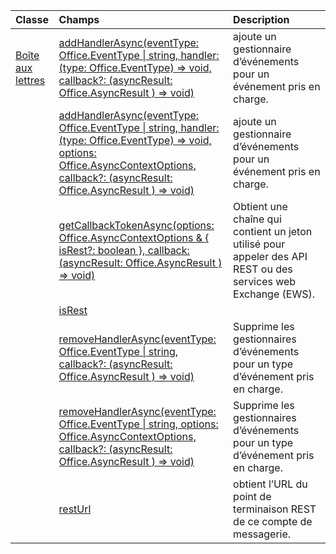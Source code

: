 | Classe | Champs | Description |
|:---|:---|:---|
|[Boîte aux lettres](/javascript/api/outlook/outlook.mailbox)|[addHandlerAsync(eventType: Office.EventType \| string, handler: (type: Office.EventType) => void, callback?: (asyncResult: Office.AsyncResult <void> ) => void)](/javascript/api/outlook/outlook.mailbox#addhandlerasync-eventtype--handler--type-)|ajoute un gestionnaire d’événements pour un événement pris en charge.|
||[addHandlerAsync(eventType: Office.EventType \| string, handler: (type: Office.EventType) => void, options: Office.AsyncContextOptions, callback?: (asyncResult: Office.AsyncResult <void> ) => void)](/javascript/api/outlook/outlook.mailbox#addhandlerasync-eventtype--handler--type-)|ajoute un gestionnaire d’événements pour un événement pris en charge.|
||[getCallbackTokenAsync(options: Office.AsyncContextOptions & { isRest?: boolean }, callback: (asyncResult: Office.AsyncResult <string> ) => void)](/javascript/api/outlook/outlook.mailbox#getcallbacktokenasync-options--isrest--callback--asyncresult-)|Obtient une chaîne qui contient un jeton utilisé pour appeler des API REST ou des services web Exchange (EWS).|
||[isRest](/javascript/api/outlook/outlook.mailbox#isrest)||
||[removeHandlerAsync(eventType: Office.EventType \| string, callback?: (asyncResult: Office.AsyncResult <void> ) => void)](/javascript/api/outlook/outlook.mailbox#removehandlerasync-eventtype--callback--asyncresult-)|Supprime les gestionnaires d’événements pour un type d’événement pris en charge.|
||[removeHandlerAsync(eventType: Office.EventType \| string, options: Office.AsyncContextOptions, callback?: (asyncResult: Office.AsyncResult <void> ) => void)](/javascript/api/outlook/outlook.mailbox#removehandlerasync-eventtype--options--callback--asyncresult-)|Supprime les gestionnaires d’événements pour un type d’événement pris en charge.|
||[restUrl](/javascript/api/outlook/outlook.mailbox#resturl)|obtient l’URL du point de terminaison REST de ce compte de messagerie.|
